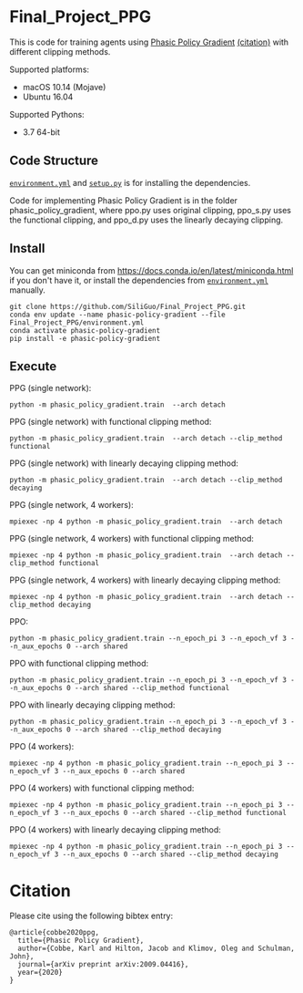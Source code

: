 # Final_Project_PPG

This is code for training agents using [Phasic Policy Gradient](https://arxiv.org/abs/2009.04416) [(citation)](#citation) with different clipping methods.

Supported platforms:

- macOS 10.14 (Mojave)
- Ubuntu 16.04

Supported Pythons:

- 3.7 64-bit

## Code Structure

[`environment.yml`](environment.yml) and [`setup.py`](setup.py) is for installing the dependencies.

Code for implementing Phasic Policy Gradient is in the folder phasic_policy_gradient, where ppo.py uses original clipping, ppo_s.py uses the functional clipping, and ppo_d.py uses the linearly decaying clipping.

## Install

You can get miniconda from https://docs.conda.io/en/latest/miniconda.html if you don't have it, or install the dependencies from [`environment.yml`](environment.yml) manually.

```
git clone https://github.com/SiliGuo/Final_Project_PPG.git
conda env update --name phasic-policy-gradient --file Final_Project_PPG/environment.yml
conda activate phasic-policy-gradient
pip install -e phasic-policy-gradient
```

## Execute

PPG (single network):

```
python -m phasic_policy_gradient.train  --arch detach
```

PPG (single network) with functional clipping method:

```
python -m phasic_policy_gradient.train  --arch detach --clip_method functional
```

PPG (single network) with linearly decaying clipping method:

```
python -m phasic_policy_gradient.train  --arch detach --clip_method decaying
```

PPG (single network, 4 workers):

```
mpiexec -np 4 python -m phasic_policy_gradient.train  --arch detach
```

PPG (single network, 4 workers) with functional clipping method:

```
mpiexec -np 4 python -m phasic_policy_gradient.train  --arch detach --clip_method functional
```

PPG (single network, 4 workers) with linearly decaying clipping method:

```
mpiexec -np 4 python -m phasic_policy_gradient.train  --arch detach --clip_method decaying
```

PPO:

```
python -m phasic_policy_gradient.train --n_epoch_pi 3 --n_epoch_vf 3 --n_aux_epochs 0 --arch shared
```

PPO with functional clipping method:

```
python -m phasic_policy_gradient.train --n_epoch_pi 3 --n_epoch_vf 3 --n_aux_epochs 0 --arch shared --clip_method functional
```

PPO with linearly decaying clipping method:

```
python -m phasic_policy_gradient.train --n_epoch_pi 3 --n_epoch_vf 3 --n_aux_epochs 0 --arch shared --clip_method decaying
```

PPO (4 workers):

```
mpiexec -np 4 python -m phasic_policy_gradient.train --n_epoch_pi 3 --n_epoch_vf 3 --n_aux_epochs 0 --arch shared
```

PPO (4 workers) with functional clipping method:

```
mpiexec -np 4 python -m phasic_policy_gradient.train --n_epoch_pi 3 --n_epoch_vf 3 --n_aux_epochs 0 --arch shared --clip_method functional
```

PPO (4 workers) with linearly decaying clipping method:

```
mpiexec -np 4 python -m phasic_policy_gradient.train --n_epoch_pi 3 --n_epoch_vf 3 --n_aux_epochs 0 --arch shared --clip_method decaying
```

# Citation

Please cite using the following bibtex entry:

```
@article{cobbe2020ppg,
  title={Phasic Policy Gradient},
  author={Cobbe, Karl and Hilton, Jacob and Klimov, Oleg and Schulman, John},
  journal={arXiv preprint arXiv:2009.04416},
  year={2020}
}
```
